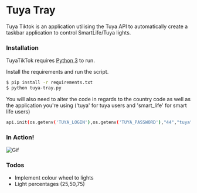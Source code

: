 # Tuya Tray

Tuya Tiktok is an application utilising the Tuya API to automatically create a taskbar application to control SmartLife/Tuya lights.


### Installation

TuyaTikTok requires [Python 3](https://www.python.org/downloads/) to run.

Install the requirements and run the script.

```sh
$ pip install -r requirements.txt
$ python tuya-tray.py
```
You will also need to alter the code in regards to the country code as well as the application you're using ('tuya' for tuya users and 'smart_life' for smart life users)

```sh
api.init(os.getenv('TUYA_LOGIN'),os.getenv('TUYA_PASSWORD'),"44","tuya")
```
### In Action!

![Gif](https://i.imgur.com/jM0mK28.gif)





### Todos

 - Implement colour wheel to lights
 - Light percentages (25,50,75)
